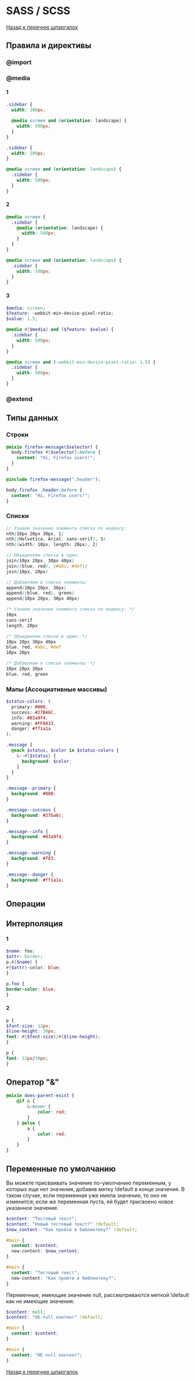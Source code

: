 # SASS / SCSS

[Назад к перечню шпаргалок][back]

## Правила и директивы

### @import

### @media

#### 1

```scss
.sidebar {
  width: 300px;

  @media screen and (orientation: landscape) {
    width: 500px;
  }
}
```

```css
.sidebar {
  width: 300px; 
}

@media screen and (orientation: landscape) {
  .sidebar {
    width: 500px; 
  } 
}
```

#### 2

```scss
@media screen {
  .sidebar {
    @media (orientation: landscape) {
      width: 500px;
    }
  }
}
```

```css
@media screen and (orientation: landscape) {
  .sidebar {
    width: 500px; 
  } 
}
```

#### 3

```scss
$media: screen;
$feature: -webkit-min-device-pixel-ratio;
$value: 1.5;

@media #{$media} and ($feature: $value) {
  .sidebar {
    width: 500px;
  }
}
```

```css
@media screen and (-webkit-min-device-pixel-ratio: 1.5) {
  .sidebar {
    width: 500px; 
  } 
}
```

### @extend

## Типы данных

### Строки

```scss
@mixin firefox-message($selector) {
  body.firefox #{$selector}:before {
    content: "Hi, Firefox users!";
  }
}

@include firefox-message(".header");
```

```css
body.firefox .header:before {
  content: "Hi, Firefox users!";
}
```

### Списки

```scss
// Узнаем значение элемента списка по индексу:
nth(10px 20px 30px, 1)
nth((Helvetica, Arial, sans-serif), 3)
nth((width: 10px, length: 20px), 2)

// Объединяем списки в один:
join(10px 20px, 30px 40px)
join((blue, red), (#abc, #def))
join(10px, 20px)

// Добавляем в список элементы:
append(10px 20px, 30px)
append((blue, red), green)
append(10px 20px, 30px 40px)
```

```css
/* Узнаем значение элемента списка по индексу: */
10px
sans-serif
length, 20px

/* Объединяем списки в один: */
10px 20px 30px 40px
blue, red, #abc, #def
10px 20px

/* Добавляем в список элементы: */
10px 20px 30px
blue, red, green
```

### Мапы (Ассоциативные массивы)

```scss
$status-colors: (
  primary: #000,
  success: #27BA6C,
  info: #03a9f4,
  warning: #FF8833,
  danger: #ff1a1a
);

.message {
  @each $status, $color in $status-colors {
    &--#{$status} {
      background: $color;
    }
  }
}
```

```css
.message--primary {
  background: #000;
}

.message--success {
  background: #27ba6c;
}

.message--info {
  background: #03a9f4;
}

.message--warning {
  background: #f83;
}

.message--danger {
  background: #ff1a1a;
}
```

## Операции

## Интерполяция

#### 1

```scss
$name: foo;
$attr: border;
p.#{$name} {
#{$attr}-color: blue;
}
```

```css
p.foo {
border-color: blue;
}
```

#### 2

```scss
p {
$font-size: 12px;
$line-height: 30px;
font: #{$font-size}/#{$line-height};
}
```

```css
p {
font: 12px/30px;
}
```

## Оператор "&"

```scss
@mixin does-parent-exist {
    @if & {
        &:hover {
            color: red;
        }
    } @else {
        a {
            color: red;
        }
    }
}
```

## Переменные по умолчанию

Вы можете присваивать значение по-умолчанию переменным, у которых еще нет значения, добавив метку !default в конце
значения.
В таком случае, если переменная уже имела значение, то оно не изменится; если же переменная пуста, ей будет присвоено
новое указанное значение.

```scss
$content: "Тестовый текст";
$content: "Новый тестовый текст?" !default;
$new_content: "Как пройти в библиотеку?" !default;

#main {
  content: $content;
  new-content: $new_content;
}
```

```css
#main {
  content: "Тестовый текст";
  new-content: "Как пройти в библиотеку?"; 
}
```

Переменные, имеющие значение null, рассматриваются меткой !default как не имеющие значения:

```scss
$content: null;
$content: "НЕ-null контент" !default;

#main {
  content: $content;
}
```

```css
#main {
  content: "НЕ-null контент"; 
}
```

[Назад к перечню шпаргалок][back]

[back]: <../.> "Назад к перечню шпаргалок"